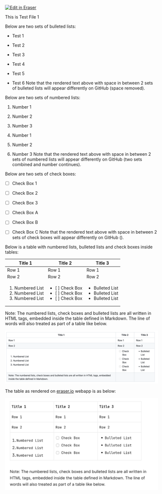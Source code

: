 <p><a target="_blank" href="https://app.eraser.io/workspace/zikqrAUEL5wc57nzfM8X" id="edit-in-eraser-github-link"><img alt="Edit in Eraser" src="https://firebasestorage.googleapis.com/v0/b/second-petal-295822.appspot.com/o/images%2Fgithub%2FOpen%20in%20Eraser.svg?alt=media&amp;token=968381c8-a7e7-472a-8ed6-4a6626da5501"></a></p>

This is Test File 1

Below are two sets of bulleted lists:

- Test 1
- Test 2
- Test 3


- Test 4
- Test 5 
- Test 6
Note that the rendered text above with space in between 2 sets of bulleted lists will appear differently on GitHub (space removed).



Below are two  sets of numbered lists:

1. Number 1
2. Number 2
3. Number 3


1. Number 1
2. Number 2
3. Number 3
Note that the rendered text above with space in between 2 sets of numbered lists will appear differently on GitHub (two sets combined and number continues).



Below are two  sets of check boxes:

- [ ] Check Box 1 
- [ ] Check Box 2
- [ ] Check Box 3


- [ ] Check Box A
- [ ] Check Box B
- [ ] Check Box C
Note that the rendered text above with space in between 2 sets of check boxes will appear differently on GitHub ().



Below is a table with numbered lists, bulleted lists and check boxes inside tables:

| Title 1 | Title 2 | Title 3 |
| ----- | ----- | ----- |
| Row 1 | Row 1 | Row 1 |
| Row 2 | Row 2 | Row 2 |
| <ol><li>Numbered List</li><li>Numbered List</li><li>Numbered List</li></ol> | <ul><li>[ ] Check Box</li><li>[ ] Check Box</li><li>[ ] Check Box</li></ul> | <ul><li>Bulleted List</li><li>Bulleted List</li><li>Bulleted List</li></ul> |
Note: The numbered lists, check boxes and bulleted lists are all written in HTML tags, embedded inside the table defined in Markdown. The line of words will also treated as part of a table like below.

![image.png](/.eraser/zikqrAUEL5wc57nzfM8X___DeemGI1Ggkftn7wWxq7SfjBNFAs2___c_r7nkgn-glRi9tCb-Q5f.png "image.png")

The table as rendered on [﻿eraser.io](https://eraser.io/) webapp is as below:

![image.png](/.eraser/zikqrAUEL5wc57nzfM8X___DeemGI1Ggkftn7wWxq7SfjBNFAs2___QF-u2JEQc49TDGNqeo-Iq.png "image.png")




<!--- Eraser file: https://app.eraser.io/workspace/zikqrAUEL5wc57nzfM8X --->